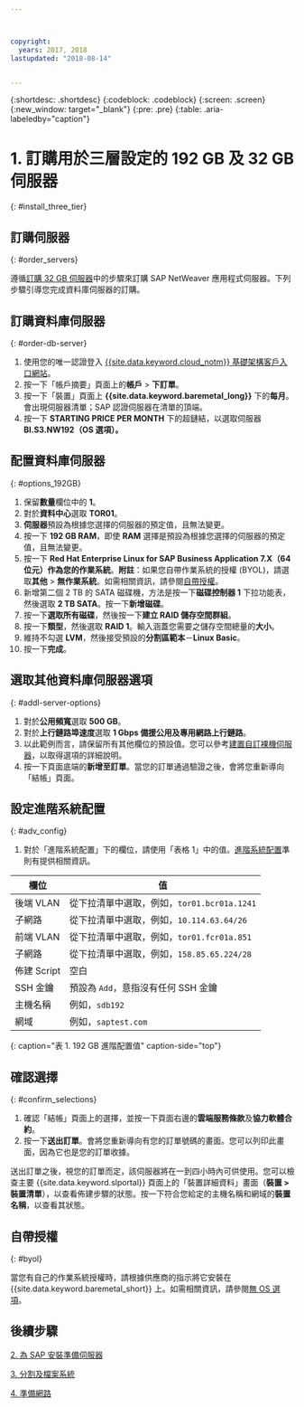 ```yaml
---



copyright:
  years: 2017, 2018
lastupdated: "2018-08-14"


---
```


{:shortdesc: .shortdesc}
{:codeblock: .codeblock}
{:screen: .screen}
{:new_window: target="_blank"}
{:pre: .pre}
{:table: .aria-labeledby="caption"}

# 1. 訂購用於三層設定的 192 GB 及 32 GB 伺服器
{: #install_three_tier}

## 訂購伺服器
{: #order_servers}

遵循[訂購 32 GB 伺服器](/docs/infrastructure/sap-netweaver-rhel-qrg/rhel-set-up-infrastructure-32GB.html#order_32GB)中的步驟來訂購 SAP NetWeaver 應用程式伺服器。下列步驟引導您完成資料庫伺服器的訂購。

## 訂購資料庫伺服器
{: #order-db-server}

1. 使用您的唯一認證登入 [{{site.data.keyword.cloud_notm}} 基礎架構客戶入口網站](https://control.softlayer.com)。
2. 按一下「帳戶摘要」頁面上的**帳戶** > **下訂單**。
3. 按一下「裝置」頁面上 **{{site.data.keyword.baremetal_long}}** 下的**每月**。會出現伺服器清單；SAP 認證伺服器在清單的頂端。
4. 按一下 **STARTING PRICE PER MONTH** 下的超鏈結，以選取伺服器 **BI.S3.NW192（OS 選項）。**

## 配置資料庫伺服器
{: #options_192GB}

1. 保留**數量**欄位中的 **1**。
2. 對於**資料中心**選取 **TOR01**。
3. **伺服器**預設為根據您選擇的伺服器的預定值，且無法變更。
4. 按一下 **192 GB RAM**，即使 **RAM** 選擇是預設為根據您選擇的伺服器的預定值，且無法變更。
5. 按一下 **Red Hat Enterprise Linux for SAP Business Application 7.X（64 位元）**作為您的**作業系統**。**附註**：如果您自帶作業系統的授權 (BYOL)，請選取**其他** > **無作業系統**。如需相關資訊，請參閱[自帶授權](#byol)。
6. 新增第二個 2 TB 的 SATA 磁碟機，方法是按一下**磁碟控制器 1** 下拉功能表，然後選取 **2 TB SATA**。按一下**新增磁碟**。
7. 按一下**選取所有磁碟**，然後按一下**建立 RAID 儲存空間群組**。
8. 按一下**類型**，然後選取 **RAID 1**。輸入涵蓋您需要之儲存空間總量的**大小**。
9. 維持不勾選 **LVM**，然後接受預設的**分割區範本**－**Linux Basic**。
10. 按一下**完成**。

## 選取其他資料庫伺服器選項
{: #addl-server-options}

1. 對於**公用頻寬**選取 **500 GB**。
2. 對於**上行鏈路埠速度**選取 **1 Gbps 備援公用及專用網路上行鏈路**。
3. 以此範例而言，請保留所有其他欄位的預設值。您可以參考[建置自訂裸機伺服器](https://console.bluemix.net/docs/bare-metal/baremetal-provision.html#addl-server-options)，以取得選項的詳細說明。
4.	按一下頁面底端的**新增至訂單**。當您的訂單通過驗證之後，會將您重新導向「結帳」頁面。

## 設定進階系統配置
{: #adv_config}

1. 對於「進階系統配置」下的欄位，請使用「表格 1」中的值。[進階系統配置](https://console.bluemix.net/docs/bare-metal/baremetal-provision.html#adv-system-config)準則有提供相關資訊。

|欄位                |值                                                              |
| -------------------------------- | -------------------------------------------------------------------- |
|後端 VLAN                         |從下拉清單中選取，例如，`tor01.bcr01a.1241`                          |
|子網路                            |從下拉清單中選取，例如，`10.114.63.64/26`                            |
|前端 VLAN                         |從下拉清單中選取，例如，`tor01.fcr01a.851`                          |
|子網路                            |從下拉清單中選取，例如，`158.85.65.224/28`                            |
|佈建 Script                       |空白                                                                 |
|SSH 金鑰                          |預設為 `Add`，意指沒有任何 SSH 金鑰                            |
|主機名稱                          |例如，`sdb192`                                                      |
|網域                              |例如，`saptest.com`                                                  |
{: caption="表 1. 192 GB 進階配置值" caption-side="top"}  

## 確認選擇
{: #confirm_selections}

1. 確認「結帳」頁面上的選擇，並按一下頁面右邊的**雲端服務條款**及**協力軟體合約**。
2. 按一下**送出訂單**。會將您重新導向有您的訂單號碼的畫面。您可以列印此畫面，因為它也是您的訂單收據。

送出訂單之後，視您的訂單而定，該伺服器將在一到四小時內可供使用。您可以檢查主要 {{site.data.keyword.slportal}} 頁面上的「裝置詳細資料」畫面（**裝置 > 裝置清單**），以查看佈建步驟的狀態。按一下符合您給定的主機名稱和網域的**裝置名稱**，以查看其狀態。

## 自帶授權
{: #byol}

當您有自己的作業系統授權時，請根據供應商的指示將它安裝在 {{site.data.keyword.baremetal_short}} 上。如需相關資訊，請參閱[無 OS 選項](https://console.bluemix.net/docs/bare-metal/introduction-no-os.html#how-to-install-an-operating-system-on-a-no-os-server-)。

## 後續步驟

  [2. 為 SAP 安裝準備伺服器](/docs/infrastructure/sap-netweaver-rhel-qrg/rhel-prepare-server-256GB.html)

  [3. 分割及檔案系統](/docs/infrastructure/sap-netweaver-rhel-qrg/rhel-partition-256GB.html)

  [4. 準備網路](/docs/infrastructure/sap-netweaver-rhel-qrg/rhel-prepare-network.html#network)

